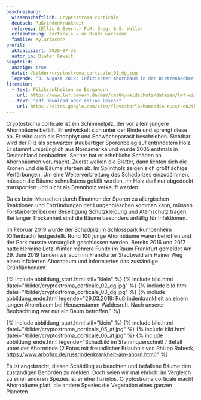 ```yaml
---
beschreibung:
  wissenschaftlich: Cryptostroma corticale
  deutsch: Rußrindenkrankheit
  referenz: (Ellis & Everh.) P.H. Greg. & S. Waller
  erlaeuterung: corticale = an Rinde wachsend
  familie: Xylariaceae
profil:
  aktualisiert: 2020-07-30
  autor_in: Dieter Gewalt
hauptbild:
  anzeige: true
  datei: /bilder/cryptostroma_corticale_01_dg.jpg
  legende: "3. August 2019: Infizierter Ahornbaum in der Dietzenbacher Rodgaustraße"
literatur:
  - text: Pilzkrankheiten an Bergahorn
    url: https://www.lwf.bayern.de/mam/cms04/waldschutz/dateien/lwf-wissen62-bergahorn.pdf
  - text: "pdf-Download oder online lesen:"
    url: https://sites.google.com/site/flavcabarlo/home/die-russr-en2tka3dslpqg
---
```

Cryptostroma corticale ist ein Schimmelpilz, der vor allem jüngere Ahornbäume befällt. Er entwickelt sich unter der Rinde und sprengt diese ab. Er wird auch als Endophyt und Schwächeparasit beschrieben.
Sichtbar wird der Pilz als schwarzer staubartiger Sporenbelag auf entrindetem Holz. Er stammt ursprünglich aus Nordamerika und wurde 2005 erstmals in Deutschland beobachtet. Seither hat er erhebliche Schäden an Ahornbäumen verursacht. Zuerst welken die Blätter, dann lichten sich die Kronen und die Bäume sterben ab. Im Splintholz zeigen sich großflächige Verfärbungen. Um eine Weiterverbreitung des Schadpilzes einzudämmen, müssen die Bäume schnellstens gefällt werden, ihr Holz darf nur abgedeckt transportiert und nicht als Brennholz verkauft werden.

Da es beim Menschen durch Einatmen der Sporen zu allergischen Reaktionen und Entzündungen der Lungenbläschen kommen kann, müssen Forstarbeiter bei der Beseitigung Schutzkleidung und Atemschutz tragen. Bei langer Trockenheit sind die Bäume besonders anfällig für Infektionen.

Im Februar 2019 wurde der Schadpilz im Schlosspark Rumpenheim (Offenbach) festgestellt. Rund 100 junge Ahornbäume waren betroffen und der Park musste vorsorglich geschlossen werden. Bereits 2016 und 2017 hatte Hermine Lotz-Winter mehrere Funde im Raum Frankfurt gemeldet Am 29. Juni 2019 fanden wir auch im Frankfurter Stadtwald am Hainer Weg einen infizierten Ahornbaum und informierten das zuständige Grünflächenamt.

{% include abbildung_start.html stil="klein" %}
{% include bild.html datei="/bilder/cryptostroma_corticale_02_dg.jpg" %}
{% include bild.html datei="/bilder/cryptostroma_corticale_03_dg.jpg" %}
{% include abbildung_ende.html legende="29.03.2019: Rußrindenkrankheit an einem jungen Ahornbaum bei Heusenstamm-Waldesruh. Nach unserer Beobachtung war nur ein Baum betroffen." %}

{% include abbildung_start.html stil="klein" %}
{% include bild.html datei="/bilder/cryptostroma_corticale_05_af.jpg" %}
{% include bild.html datei="/bilder/cryptostroma_corticale_06_af.jpg" %}
{% include abbildung_ende.html legende="Schadbild im Stammquerschnitt / Befall unter der Ahornrinde (2 Fotos mit freundlicher Erlaubnis von Philipp Robeck, https://www.arbofux.de/russrindenkrankheit-am-ahorn.html)" %}

Es ist angebracht, diesen Schädling zu beachten und befallene Bäume den zuständigen Behörden zu melden. Doch seien wir mal ehrlich: im Vergleich zu einer anderen Spezies ist er eher harmlos. Cryptostroma corticale macht Ahornbäume platt, die andere Spezies die Vegetation eines ganzen Planeten.